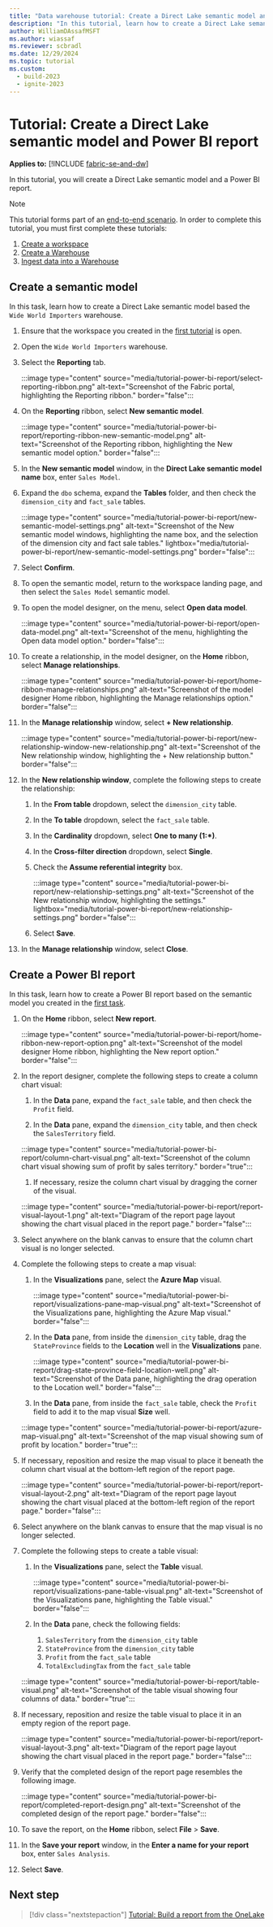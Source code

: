 ```yaml
---
title: "Data warehouse tutorial: Create a Direct Lake semantic model and Power BI report"
description: "In this tutorial, learn how to create a Direct Lake semantic model and a Power BI report."
author: WilliamDAssafMSFT
ms.author: wiassaf
ms.reviewer: scbradl
ms.date: 12/29/2024
ms.topic: tutorial
ms.custom:
  - build-2023
  - ignite-2023
---
```


# Tutorial: Create a Direct Lake semantic model and Power BI report

**Applies to:** [!INCLUDE [fabric-se-and-dw](includes/applies-to-version/fabric-se-and-dw.md)]

In this tutorial, you will create a Direct Lake semantic model and a Power BI report.

> [!NOTE]
> This tutorial forms part of an [end-to-end scenario](tutorial-introduction.md#data-warehouse-end-to-end-scenario). In order to complete this tutorial, you must first complete these tutorials:
>
> 1. [Create a workspace](tutorial-create-workspace.md)
> 1. [Create a Warehouse](tutorial-create-warehouse.md)
> 1. [Ingest data into a Warehouse](tutorial-ingest-data.md)

## Create a semantic model

In this task, learn how to create a Direct Lake semantic model based the `Wide World Importers` warehouse.

1. Ensure that the workspace you created in the [first tutorial](tutorial-create-workspace.md) is open.

1. Open the `Wide World Importers` warehouse.

1. Select the **Reporting** tab.

   :::image type="content" source="media/tutorial-power-bi-report/select-reporting-ribbon.png" alt-text="Screenshot of the Fabric portal, highlighting the Reporting ribbon." border="false":::

1. On the **Reporting** ribbon, select **New semantic model**.

   :::image type="content" source="media/tutorial-power-bi-report/reporting-ribbon-new-semantic-model.png" alt-text="Screenshot of the Reporting ribbon, highlighting the New semantic model option." border="false":::

1. In the **New semantic model** window, in the **Direct Lake semantic model name** box, enter `Sales Model`.

1. Expand the `dbo` schema, expand the **Tables** folder, and then check the `dimension_city` and `fact_sale` tables.

   :::image type="content" source="media/tutorial-power-bi-report/new-semantic-model-settings.png" alt-text="Screenshot of the New semantic model windows, highlighting the name box, and the selection of the dimension city and fact sale tables." lightbox="media/tutorial-power-bi-report/new-semantic-model-settings.png" border="false":::

1. Select **Confirm**.

1. To open the semantic model, return to the workspace landing page, and then select the `Sales Model` semantic model.

1. To open the model designer, on the menu, select **Open data model**.

   :::image type="content" source="media/tutorial-power-bi-report/open-data-model.png" alt-text="Screenshot of the menu, highlighting the Open data model option." border="false":::

1. To create a relationship, in the model designer, on the **Home** ribbon, select **Manage relationships**.

   :::image type="content" source="media/tutorial-power-bi-report/home-ribbon-manage-relationships.png" alt-text="Screenshot of the model designer Home ribbon, highlighting the Manage relationships option." border="false":::

1. In the **Manage relationship** window, select **+ New relationship**.

   :::image type="content" source="media/tutorial-power-bi-report/new-relationship-window-new-relationship.png" alt-text="Screenshot of the New relationship window, highlighting the + New relationship button." border="false":::

1. In the **New relationship window**, complete the following steps to create the relationship:

    1. In the **From table** dropdown, select the `dimension_city` table.

    1. In the **To table** dropdown, select the `fact_sale` table.

    1. In the **Cardinality** dropdown, select **One to many (1:\*)**.

    1. In the **Cross-filter direction** dropdown, select **Single**.

    1. Check the **Assume referential integrity** box.

       :::image type="content" source="media/tutorial-power-bi-report/new-relationship-settings.png" alt-text="Screenshot of the New relationship window, highlighting the settings." lightbox="media/tutorial-power-bi-report/new-relationship-settings.png" border="false":::

    1. Select **Save**.

1. In the **Manage relationship** window, select **Close**.

## Create a Power BI report

In this task, learn how to create a Power BI report based on the semantic model you created in the [first task](#create-a-semantic-model).

1. On the **Home** ribbon, select **New report**.

   :::image type="content" source="media/tutorial-power-bi-report/home-ribbon-new-report-option.png" alt-text="Screenshot of the model designer Home ribbon, highlighting the New report option." border="false":::

1. In the report designer, complete the following steps to create a column chart visual:

   1. In the **Data** pane, expand the `fact_sale` table, and then check the `Profit` field.

   1. In the **Data** pane, expand the `dimension_city` table, and then check the `SalesTerritory` field.

   :::image type="content" source="media/tutorial-power-bi-report/column-chart-visual.png" alt-text="Screenshot of the column chart visual showing sum of profit by sales territory." border="true":::

   1. If necessary, resize the column chart visual by dragging the corner of the visual.

   :::image type="content" source="media/tutorial-power-bi-report/report-visual-layout-1.png" alt-text="Diagram of the report page layout showing the chart visual placed in the report page." border="false":::

1. Select anywhere on the blank canvas to ensure that the column chart visual is no longer selected.

1. Complete the following steps to create a map visual:

   1. In the **Visualizations** pane, select the **Azure Map** visual.

      :::image type="content" source="media/tutorial-power-bi-report/visualizations-pane-map-visual.png" alt-text="Screenshot of the Visualizations pane, highlighting the Azure Map visual." border="false":::

   1. In the **Data** pane, from inside the `dimension_city` table, drag the `StateProvince` fields to the **Location** well in the **Visualizations** pane.

      :::image type="content" source="media/tutorial-power-bi-report/drag-state-province-field-location-well.png" alt-text="Screenshot of the Data pane, highlighting the drag operation to the Location well." border="false":::

   1. In the **Data** pane, from inside the `fact_sale` table, check the `Profit` field to add it to the map visual **Size** well.

   :::image type="content" source="media/tutorial-power-bi-report/azure-map-visual.png" alt-text="Screenshot of the map visual showing sum of profit by location." border="true":::

1. If necessary, reposition and resize the map visual to place it beneath the column chart visual at the bottom-left region of the report page.

   :::image type="content" source="media/tutorial-power-bi-report/report-visual-layout-2.png" alt-text="Diagram of the report page layout showing the chart visual placed at the bottom-left region of the report page." border="false":::

1. Select anywhere on the blank canvas to ensure that the map visual is no longer selected.

1. Complete the following steps to create a table visual:

   1. In the **Visualizations** pane, select the **Table** visual.

      :::image type="content" source="media/tutorial-power-bi-report/visualizations-pane-table-visual.png" alt-text="Screenshot of the Visualizations pane, highlighting the Table visual." border="false":::

   1. In the **Data** pane, check the following fields:

       1. `SalesTerritory` from the `dimension_city` table
       1. `StateProvince` from the `dimension_city` table
       1. `Profit` from the `fact_sale` table
       1. `TotalExcludingTax` from the `fact_sale` table

   :::image type="content" source="media/tutorial-power-bi-report/table-visual.png" alt-text="Screenshot of the table visual showing four columns of data." border="true":::

1. If necessary, reposition and resize the table visual to place it in an empty region of the report page.

   :::image type="content" source="media/tutorial-power-bi-report/report-visual-layout-3.png" alt-text="Diagram of the report page layout showing the chart visual placed in the report page." border="false":::

1. Verify that the completed design of the report page resembles the following image.

   :::image type="content" source="media/tutorial-power-bi-report/completed-report-design.png" alt-text="Screenshot of the completed design of the report page." border="false":::

1. To save the report, on the **Home** ribbon, select **File** > **Save**.

1. In the **Save your report** window, in the **Enter a name for your report** box, enter `Sales Analysis`.

1. Select **Save**.

## Next step

> [!div class="nextstepaction"]
> [Tutorial: Build a report from the OneLake](tutorial-build-report-onelake-data-hub.md)
